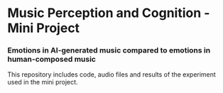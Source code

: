 # Music Perception and Cognition - Mini Project
### Emotions in AI-generated music compared to emotions in human-composed music
This repository includes code, audio files and results of the experiment used in the mini project. 
